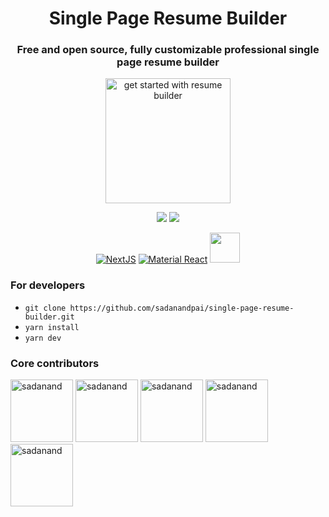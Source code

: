 <div align="center">
<h1>Single Page Resume Builder</h1>

### Free and open source, fully customizable professional single page resume builder

<a href="https://e-resume.vercel.app/"><img src="https://user-images.githubusercontent.com/12962887/201484876-75290af9-ccd6-4f6d-be96-6a8fb4f20c4b.png" alt="get started with resume builder" height="200" widdth="330" />

[![](https://img.shields.io/github/stars/sadanandpai/single-page-resume-builder?style=for-the-badge)](#stars)
[![](https://img.shields.io/github/forks/sadanandpai/single-page-resume-builder?style=for-the-badge)](#forks)

[![NextJS](https://skillicons.dev/icons?i=nextjs)](https://nextjs.org/)
[![Material React](https://skillicons.dev/icons?i=materialui)](https://mui.com/)
<a href="https://github.com/pmndrs/zustand"><img src="http://s3.amazonaws.com/pix.iemoji.com/images/emoji/apple/ios-12/256/bear-face.png" alt="" height="48" width="48" /></a>

</div>

### For developers

- `git clone https://github.com/sadanandpai/single-page-resume-builder.git`
- `yarn install`
- `yarn dev`

### Core contributors

<a href="https://github.com/sadanandpai"><img src="https://avatars.githubusercontent.com/u/12962887" alt="sadanand" height="100px" width="100px" /></a> <a href="https://github.com/gopal1996"><img src="https://avatars.githubusercontent.com/u/22369081" alt="sadanand" height="100px" width="100px" /></a> <a href="https://github.com/yakshaG"><img src="https://avatars.githubusercontent.com/u/26523871" alt="sadanand" height="100px" width="100px" /></a> <a href="https://github.com/siva-kannan3"><img src="https://avatars.githubusercontent.com/u/60533560" alt="sadanand" height="100px" width="100px" /></a> <a href="https://github.com/sachinkumar579"><img src="https://avatars.githubusercontent.com/u/32408232" alt="sadanand" height="100px" width="100px" /></a>
